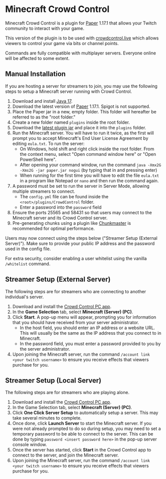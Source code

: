 # Minecraft Crowd Control
Minecraft Crowd Control is a plugin for [Paper](https://papermc.io/) 1.17.1 that allows your Twitch community to interact with your game.

This version of the plugin is to be used with [crowdcontrol.live](https://crowdcontrol.live) which allows viewers to control your game via bits or channel points.

Commands are fully compatible with multiplayer servers. Everyone online will be affected to some extent.

## Manual Installation

If you are hosting a server for streamers to join, you may use the following steps to setup a Minecraft server running with Crowd Control.

1. Download and install [Java 17](https://adoptium.net/?variant=openjdk17&jvmVariant=hotspot).
2. Download the latest version of [Paper](https://papermc.io/downloads) 1.17.1. Spigot is not supported.
3. Place the Paper jar in a new, empty folder. This folder will hereafter be referred to as the "root folder."
4. Create a new folder named `plugins` inside the root folder.
5. Download the [latest plugin jar](https://github.com/qixils/minecraft-crowdcontrol/releases/latest) and place it into the `plugins` folder.
6. Run the Minecraft server. You will have to run it twice, as the first will prompt you to accept Minecraft's End User License Agreement by editing `eula.txt`. To run the server:
    - On Windows, hold shift and right click inside the root folder. From the context menu, select "Open command window here" or "Open PowerShell here".
    - After opening your command window, run the command `java -Xmx2G -Xms2G -jar paper.jar nogui` (by typing that in and pressing enter)
    - When running for the first time you will have to edit the file `eula.txt` in a program like Notepad or `nano` and then run the command again.
7. A password must be set to run the server in Server Mode, allowing multiple streamers to connect.
    - The `config.yml` file can be found inside the `<root>/plugins/CrowdControl` folder.
    - Enter a password into the `password` field
8. Ensure the ports 25565 and 58431 so that users may connect to the Minecraft server and its Crowd Control server.
9. Pre-generating chunks using a plugin like [Chunkmaster](https://www.spigotmc.org/resources/chunkmaster.71351/) is recommended for optimal performance.

Users may now connect using the steps below ("Streamer Setup (External Server)"). Make sure to provide your public IP address and the password used in the config file.

For extra security, consider enabling a user whitelist using the vanilla `/whitelist` command.

## Streamer Setup (External Server)

The following steps are for streamers who are connecting to another individual's server.

1. Download and install the [Crowd Control PC app](https://crowdcontrol.live/setup).
2. In the **Game Selection** tab, select **Minecraft (Server) (PC)**.
3. Click **Start**. A pop-up menu will appear, prompting you for information that you should have received from your server administrator.
    - In the host field, you should enter an IP address or a website URL. This will usually be the same as the IP address that you connect to in Minecraft.
    - In the password field, you must enter a password provided to you by the server administrator.
4. Upon joining the Minecraft server, run the command `/account link <your twitch username>` to ensure you receive effects that viewers purchase for you.

## Streamer Setup (Local Server)

The following steps are for streamers who are playing alone.

1. Download and install the [Crowd Control PC app](https://crowdcontrol.live/setup).
2. In the Game Selection tab, select **Minecraft (Server) (PC)**.
3. Click **One Click Server Setup** to automatically setup a server. This may take several minutes to complete.
4. Once done, click **Launch Server** to start the Minecraft server. If you were not already prompted to do so during setup, you may need to set a temporary password to be able to connect to the server. This can be done by typing `password <insert password here>` in the pop-up server console window.
5. Once the server has started, click **Start** in the Crowd Control app to connect to the server, and join the Minecraft server.
6. Upon joining the Minecraft server, run the command `/account link <your twitch username>` to ensure you receive effects that viewers purchase for you.
